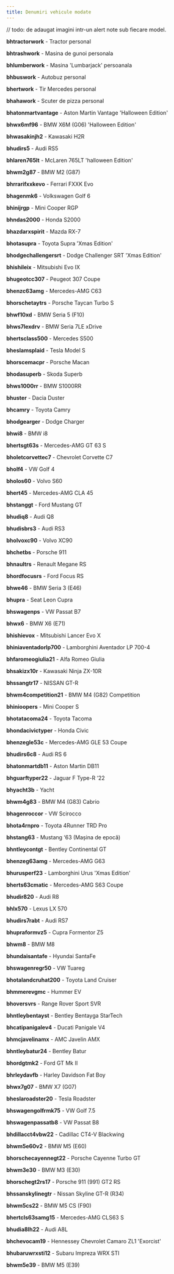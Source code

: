 ```yaml
---
title: Denumiri vehicule modate
---
```


// todo: de adaugat imagini intr-un alert note sub fiecare model.

**bhtractorwork** - Tractor personal

**bhtrashwork** - Masina de gunoi personala

**bhlumberwork** - Masina 'Lumbarjack' persoanala 

**bhbuswork** - Autobuz personal

**bhertwork** - Tir Mercedes personal

**bhahawork** - Scuter de pizza personal

**bhatonmartvantage** - Aston Martin Vantage 'Halloween Edition'

**bhwx6mf96** - BMW X6M (G06) 'Halloween Edition'

**bhwasakinjh2** - Kawasaki H2R

**bhudirs5** - Audi RS5

**bhlaren765lt** - McLaren 765LT 'halloween Edition'

**bhwm2g87** - BMW M2 (G87)

**bhrrarifxxkevo** - Ferrari FXXK Evo

**bhagenmk6** - Volkswagen Golf 6

**bhinijrgp** - Mini Cooper RGP

**bhndas2000** - Honda S2000

**bhazdarxspirit** - Mazda RX-7

**bhotasupra** - Toyota Supra 'Xmas Edition'

**bhodgechallengersrt** - Dodge Challenger SRT 'Xmas Edition'

**bhishileix** - Mitsubishi Evo IX

**bhugeotcc307** - Peugeot 307 Coupe

**bhenzc63amg** - Mercedes-AMG C63

**bhorschetaytrs** - Porsche Taycan Turbo S

**bhwf10xd** - BMW Seria 5 (F10)

**bhws7lexdrv** - BMW Seria 7LE xDrive

**bhertsclass500** - Mercedes S500

**bheslamsplaid** - Tesla Model S

**bhorscemacpr** - Porsche Macan

**bhodasuperb** - Skoda Superb

**bhws1000rr** - BMW S1000RR

**bhuster** - Dacia Duster

**bhcamry** - Toyota Camry

**bhodgearger** - Dodge Charger

**bhwi8** - BMW i8

**bhertsgt63s** - Mercedes-AMG GT 63 S

**bholetcorvettec7** - Chevrolet Corvette C7

**bholf4** - VW Golf 4

**bholos60** - Volvo S60

**bhert45** - Mercedes-AMG CLA 45

**bhstanggt** - Ford Mustang GT

**bhudiq8** - Audi Q8

**bhudisbrs3** - Audi RS3

**bholvoxc90** - Volvo XC90

**bhchetbs** - Porsche 911

**bhnaultrs** - Renault Megane RS

**bhordfocusrs** - Ford Focus RS

**bhwe46** - BMW Seria 3 (E46)

**bhupra** - Seat Leon Cupra

**bhswagenps** - VW Passat B7

**bhwx6** - BMW X6 (E71)

**bhishievox** - Mitsubishi Lancer Evo X

**bhiniaventadorlp700** - Lamborghini Aventador LP 700-4

**bhfaromeogiulia21** - Alfa Romeo Giulia

**bhsakizx10r** - Kawasaki Ninja ZX-10R

**bhssangtr17** - NISSAN GT-R

**bhwm4competition21** - BMW M4 (G82) Competition

**bhinioopers** - Mini Cooper S

**bhotatacoma24** - Toyota Tacoma

**bhondacivictyper** - Honda Civic

**bhenzegle53c** - Mercedes-AMG GLE 53 Coupe

**bhudirs6c8** - Audi RS 6

**bhatonmartdb11** - Aston Martin DB11

**bhguarftyper22** - Jaguar F Type-R ‘22

**bhyacht3b** - Yacht

**bhwm4g83** - BMW M4 (G83) Cabrio

**bhagenroccor** - VW Scirocco

**bhota4rnpro** - Toyota 4Runner TRD Pro

**bhstang63** - Mustang ‘63 (Mașina de epocă)

**bhntleycontgt** - Bentley Continental GT

**bhenzeg63amg** - Mercedes-AMG G63

**bhurusperf23** - Lamborghini Urus 'Xmas Edition'

**bherts63cmatic** - Mercedes-AMG S63 Coupe

**bhudir820** - Audi R8

**bhlx570** - Lexus LX 570

**bhudirs7rabt** - Audi RS7

**bhupraformvz5** - Cupra Formentor Z5

**bhwm8** - BMW M8

**bhundaisantafe** - Hyundai SantaFe

**bhswagenregr50** - VW Tuareg

**bhotalandcruhat200** - Toyota Land Cruiser

**bhmmerevgmc** - Hummer EV

**bhoversvrs** - Range Rover Sport SVR

**bhntleybentayst** - Bentley Bentayga StarTech

**bhcatipanigalev4** - Ducati Panigale V4

**bhmcjavelinamx** - AMC Javelin AMX

**bhntleybatur24** - Bentley Batur

**bhordgtmk2** - Ford GT Mk II

**bhrleydavfb** - Harley Davidson Fat Boy

**bhwx7g07** - BMW X7 (G07)

**bheslaroadster20** - Tesla Roadster

**bhswagengolfrmk75** - VW Golf 7.5

**bhswagenpassatb8** - VW Passat B8

**bhdillacct4vbw22** - Cadillac CT4-V Blackwing 

**bhwm5e60v2** - BMW M5 (E60)

**bhorschecayennegt22** - Porsche Cayenne Turbo GT

**bhwm3e30** - BMW M3 (E30)

**bhorschegt2rs17** - Porsche 911 (991) GT2 RS

**bhssanskylinegtr** - Nissan Skyline GT-R (R34)

**bhwm5cs22** - BMW M5 CS (F90)

**bhertcls63samg15** - Mercedes-AMG CLS63 S

**bhudia8lh22** - Audi A8L

**bhchevocam19** - Hennessey Chevrolet Camaro ZL1 'Exorcist'

**bhubaruwrxsti12** - Subaru Impreza WRX STI

**bhwm5e39** - BMW M5 (E39)

